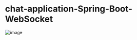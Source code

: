 # chat-application-Spring-Boot-WebSocket

![image](https://user-images.githubusercontent.com/67276343/210255660-bea0ce35-7c6f-4b8b-a476-b5b953391d06.png)
